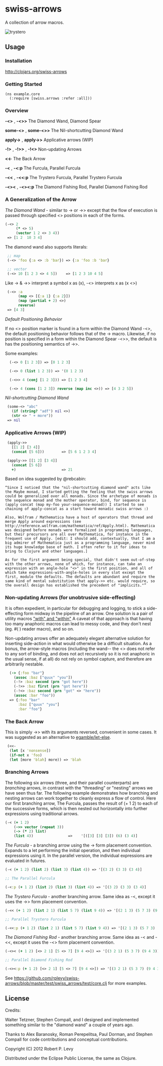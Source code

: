 # swiss-arrows

A collection of arrow macros.

![trystero](http://upload.wikimedia.org/wikipedia/en/archive/a/a9/20060119154504!Trystero-small.png)

## Usage

### Installation

http://clojars.org/swiss-arrows

### Getting Started

```
(ns example.core
  (:require [swiss.arrows :refer :all]))
```

### Overview

**-<>** , **-<>>** The Diamond Wand, Diamond Spear

**some-<>** , **some-<>>** The Nil-shortcutting Diamond Wand

**apply->** , **apply->>** Applicative arrows (WIP)

**-!>** , **-!>>** , **-!<>** Non-updating Arrows

**<<-** The Back Arrow

**-<** , **-<:p** The Furcula, Parallel Furcula

**-<<** , **-<<:p** The Trystero Furcula, Parallel Trystero Furcula

**-<><** , **-<><:p** The Diamond Fishing Rod, Parallel Diamond Fishing Rod

### A Generalization of the Arrow

*The Diamond Wand* - similar to -> or ->> except that the flow of execution
is passed through specified <> positions in each of the forms.

```clojure
(-<> 2
     (* <> 5)
     (vector 1 2 <> 3 4))
 => [1 2  10 3 4]
```

The diamond wand also supports literals:

```clojure
 ;; map
 (-<> 'foo {:a <> :b 'bar}) => {:a 'foo :b 'bar}

 ;; vector
 (-<> 10 [1 2 3 <> 4 5])    => [1 2 3 10 4 5]
```

Like -> & ->> interpret a symbol x as (x), -<> interprets x as (x <>)

```clojure
 (-<> :a
      (map <> [{:a 1} {:a 2}])
      (map (partial + 2) <>)
      reverse)
 => [4 3]
```

*Default Positioning Behavior*

If no <> position marker is found in a form within the Diamond Wand -<>, the
default positioning behavior follows that of the -> macro. Likewise, if no
position is specified in a form within the Diamond Spear -<>>, the default is
has the positioning semantics of ->>.

Some examples:

```clojure
  (-<> 0 [1 2 3]) => [0 1 2 3]

  (-<> 0 (list 1 2 3)) => '(0 1 2 3)

  (-<>> 4 (conj [1 2 3])) => [1 2 3 4]

  (-<> 4 (cons [1 2 3]) reverse (map inc <>)) => [4 3 2 5])
```

*Nil-shortcutting Diamond Wand*

```clojure
 (some-<> "abc"
   (if (string? "adf") nil <>)
   (str <> " + more"))
 => nil
```

### Applicative Arrows (WIP)

```clojure
 (apply->>
   [[1 2] [3 4]]
   (concat [5 6]))        => [5 6 1 2 3 4]

 (apply->> [[1 2] [3 4]]
   (concat [5 6])
   +)                     => 21
```

Based on idea suggested by @rebcabin:

    “Since I noticed that the "nil-shortcutting diamond wand" acts like the Maybe monad, I started getting the feeling that the swiss arrows could be generalized over all monads. Since the archetype of monads is the sequence monad and the mother operator, bind, for sequence is (apply concat (map my-foo your-sequence-monad)) I started to see chaining of apply-concat as a start toward monadic swiss arrows :)

    Also, Wolfram / Mathematica have a host of operators that thread and merge Apply around expressions (see http://reference.wolfram.com/mathematica/ref/Apply.html). Mathematica was designed before monads were formalized in programming languages, but their precursors are all over Mathematica, for instance in the frequent use of Apply. [edit: I should add, contextually, that I am a big admirer of Mathematica just as a programming language, never mind its huge knowledge base of math. I often refer to it for ideas to bring to Clojure and other languages.]

    As for the first argument being special, that didn't seem out-of-step with the other arrows, none of which, for instance, can take an expression with an angle-hole "<>" in the first position, and all of which take expressions-with-angle-holes in every slot except the first, modulo the defaults. The defaults are abundant and require the same kind of mental substitution that apply->> etc. would require, so the overall design has established the precedent of "implicits."”

### Non-updating Arrows (for unobtrusive side-effecting)

It is often expedient, in particular for debugging and logging, to stick a
side-effecting form midway in the pipeline of an arrow.  One solution is a
pair of utility macros ["with" and "within"](https://gist.github.com/3021378)
A caveat of that approach is that having too many anaphoric macros can lead
to messy code, and they don't nest (eg. #( ) reader macro), and so on.

Non-updating arrows offer an adequately elegant alternative solution for
inserting side-action in what would otherwise be a difficult situation.
As a bonus, the arrow-style macros (including the wand-- the <> does not refer
to any sort of binding, and does not act recursively so it is not anaphoric
in the usual sense, if at all) do not rely on symbol capture, and therefore
are arbitrarily nestable.


```clojure
  (-> {:foo "bar"}
    (assoc :baz ["quux" "you"])
    (-!> :baz second (prn "got here"))
    (-!>> :baz first (prn "got here"))
    (-!<> :baz second (prn "got" <> "here"))
    (assoc :bar "foo"))
  => {:foo "bar"
      :baz ["quux" "you"]
      :bar "foo"}
```

### The Back Arrow

This is simply ->> with its arguments reversed, convenient in some cases.
It was suggested as an alternative to
[egamble/let-else](http://github.com/egamble/let-else).

```clojure
 (<<-
  (let [x 'nonsense])
  (if-not x 'foo)
  (let [more 'blah] more)) => 'blah
```

### Branching Arrows

The following six arrows (three, and their parallel counterparts) are
*branching* arrows, in contrast with the "threading" or "nesting" arrows we
have seen thus far.  The following example demonstrates how branching and
nesting arrows can work together to cleanly express a flow of control. Here
our first branching arrow, The Furcula, passes the result of (+ 1 2) to each
of the successive forms, which is then nested out horizontally into further
expressions using traditional arrows.

```clojure
(-< (+ 1 2)
    (->> vector (repeat 3))
    (-> (* 2) list)
    (list 4))                =>    '[([3] [3] [3]) (6) (3 4)]
```


*The Furcula* - a branching arrow using the -> form placement convention.
Expands to a let performing the initial operation, and then individual
expressions using it. In the parallel version, the individual expressions are
 evaluated in futures.

```clojure
(-< (+ 1 2) (list 2) (list 3) (list 4)) => '[(3 2) (3 3) (3 4)]

;; The Parallel Furcula

(-<:p (+ 1 2) (list 2) (list 3) (list 4)) => '[(3 2) (3 3) (3 4)]
```

*The Trystero Furcula* - another branching arrow. Same idea as -<, except it
uses the ->> form placement convention.

```clojure
(-<< (+ 1 2) (list 2 1) (list 5 7) (list 9 4)) => '[(2 1 3) (5 7 3) (9 4 3)]

;; Parallel Trystero Furcula

(-<<:p (+ 1 2) (list 2 1) (list 5 7) (list 9 4)) => '[(2 1 3) (5 7 3) (9 4 3)]
```

*The Diamond Fishing Rod* - another branching arrow. Same idea as -< and -<<,
except it uses the -<> form placement convention.

```clojure
(-<>< (+ 1 2) [<> 2 1] [5 <> 7] [9 4 <>]) => '[(3 2 1) (5 3 7) (9 4 3)]

;; Parallel Diamond Fishing Rod

(-<><:p (+ 1 2) [<> 2 1] [5 <> 7] [9 4 <>]) => '[(3 2 1) (5 3 7) (9 4 3)]
```

See https://github.com/rplevy/swiss-arrows/blob/master/test/swiss_arrows/test/core.clj for more examples.

## License

Credits:

Walter Tetzner, Stephen Compall, and I designed and implemented something
similar to the "diamond wand" a couple of years ago.

Thanks to Alex Baranosky, Roman Perepelitsa, Paul Dorman, and Stephen Compall
for code contributions and conceptual contributions.

Copyright (C) 2012 Robert P. Levy

Distributed under the Eclipse Public License, the same as Clojure.
